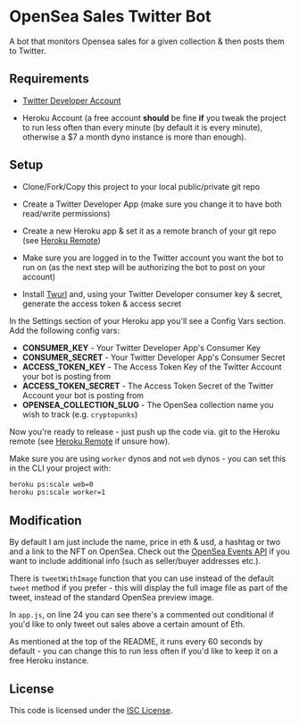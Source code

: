 # OpenSea Sales Twitter Bot

A bot that monitors Opensea sales for a given collection & then posts them to Twitter.

## Requirements

- [Twitter Developer Account](https://developer.twitter.com/en/apply-for-access)

- Heroku Account (a free account **should** be fine **if** you tweak the project to run less often than every minute (by default it is every minute), otherwise a $7 a month dyno instance is more than enough).

## Setup

- Clone/Fork/Copy this project to your local public/private git repo

- Create a Twitter Developer App (make sure you change it to have both read/write permissions)

- Create a new Heroku app & set it as a remote branch of your git repo (see [Heroku Remote](https://devcenter.heroku.com/articles/git#creating-a-heroku-remote))

- Make sure you are logged in to the Twitter account you want the bot to run on (as the next step will be authorizing the bot to post on your account)

- Install [Twurl](https://github.com/twitter/twurl) and, using your Twitter Developer consumer key & secret, generate the access token & access secret

In the Settings section of your Heroku app you'll see a Config Vars section. Add the following config vars:

- **CONSUMER_KEY** - Your Twitter Developer App's Consumer Key
- **CONSUMER_SECRET** - Your Twitter Developer App's Consumer Secret
- **ACCESS_TOKEN_KEY** - The Access Token Key of the Twitter Account your bot is posting from
- **ACCESS_TOKEN_SECRET** - The Access Token Secret of the Twitter Account your bot is posting from
- **OPENSEA_COLLECTION_SLUG** - The OpenSea collection name you wish to track (e.g. `cryptopunks`)

Now you're ready to release - just push up the code via. git to the Heroku remote (see [Heroku Remote](https://devcenter.heroku.com/articles/git#creating-a-heroku-remote) if unsure how).

Make sure you are using `worker` dynos and not `web` dynos - you can set this in the CLI your project with:

```sh
heroku ps:scale web=0
heroku ps:scale worker=1
```

## Modification

By default I am just include the name, price in eth & usd, a hashtag or two and a link to the NFT on OpenSea. Check out the [OpenSea Events API](https://docs.opensea.io/reference#retrieving-asset-events) if you want to include additional info (such as seller/buyer addresses etc.).

There is `tweetWithImage` function that you can use instead of the default `tweet` method if you prefer - this will display the full image file as part of the tweet, instead of the standard OpenSea preview image.

In `app.js`, on line 24 you can see there's a commented out conditional if you'd like to only tweet out sales above a certain amount of Eth.

As mentioned at the top of the README, it runs every 60 seconds by default - you can change this to run less often if you'd like to keep it on a free Heroku instance.

## License

This code is licensed under the [ISC License](https://choosealicense.com/licenses/isc/).


